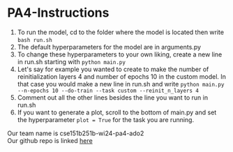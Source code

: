 # PA4-Instructions
1. To run the model, cd to the folder where the model is located then write `bash run.sh` 
2. The default hyperparameters for the model are in arguments.py
3. To change these hyperparameters to your own liking, create a new line in run.sh starting with `python main.py`
4. Let's say for example you wanted to create to make the number of reinitialization layers 4 and number of epochs 10 in the custom model. In that case you would make a new line in run.sh and write `python main.py --n-epochs 10 --do-train --task custom --reinit_n_layers 4`
5. Comment out all the other lines besides the line you want to run in run.sh
6. If you want to generate a plot, scroll to the bottom of main.py and set the hyperparameter `plot = True` for the task you are running.

Our team name is cse151b251b-wi24-pa4-ado2 <br />
Our github repo is linked [here](https://github.com/cse151bwi24/cse151b251b-wi24-pa4-ado2)


